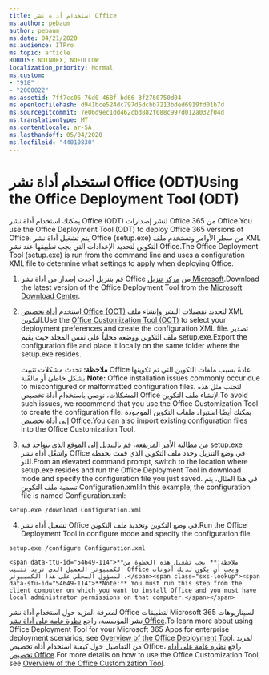 ```yaml
---
title: استخدام أداة نشر Office
ms.author: pebaum
author: pebaum
ms.date: 04/21/2020
ms.audience: ITPro
ms.topic: article
ROBOTS: NOINDEX, NOFOLLOW
localization_priority: Normal
ms.custom:
- "918"
- "2000022"
ms.assetid: 7ff7cc06-76d0-468f-bd66-3f2760750d04
ms.openlocfilehash: d941bce524dc797d5dcbb7213bded6919fd01b7d
ms.sourcegitcommit: 7e06d9ec1dd462cbd882f088c997d012a032f04d
ms.translationtype: MT
ms.contentlocale: ar-SA
ms.lasthandoff: 05/04/2020
ms.locfileid: "44010830"
---
```

# <a name="using-the-office-deployment-tool-odt"></a><span data-ttu-id="54649-102">استخدام أداة نشر Office (ODT)</span><span class="sxs-lookup"><span data-stu-id="54649-102">Using the Office Deployment Tool (ODT)</span></span>

<span data-ttu-id="54649-103">يمكنك استخدام أداة نشر Office (ODT) لنشر إصدارات Office 365 من Office.</span><span class="sxs-lookup"><span data-stu-id="54649-103">You use the Office Deployment Tool (ODT) to deploy Office 365 versions of Office.</span></span> <span data-ttu-id="54649-104">يتم تشغيل أداة نشر Office (setup.exe) من سطر الأوامر وتستخدم ملف XML التكوين لتحديد الإعدادات التي يجب تطبيقها عند نشر Office.</span><span class="sxs-lookup"><span data-stu-id="54649-104">The Office Deployment Tool (setup.exe) is run from the command line and uses a configuration XML file to determine what settings to apply when deploying Office.</span></span>
  
1. <span data-ttu-id="54649-105">قم بتنزيل أحدث إصدار من أداة نشر Office من [مركز تنزيل Microsoft](https://go.microsoft.com/fwlink/p/?LinkID=626065).</span><span class="sxs-lookup"><span data-stu-id="54649-105">Download the latest version of the Office Deployment Tool from the [Microsoft Download Center](https://go.microsoft.com/fwlink/p/?LinkID=626065).</span></span>

2. <span data-ttu-id="54649-106">استخدم [أداة تخصيص Office (OCT)](https://config.office.com) لتحديد تفضيلات النشر وإنشاء ملف XML التكوين.</span><span class="sxs-lookup"><span data-stu-id="54649-106">Use the [Office Customization Tool (OCT)](https://config.office.com) to select your deployment preferences and create the configuration XML file.</span></span> <span data-ttu-id="54649-107">تصدير ملف التكوين ووضعه محلياً على نفس المجلد حيث يقيم setup.exe.</span><span class="sxs-lookup"><span data-stu-id="54649-107">Export the configuration file and place it locally on the same folder where the setup.exe resides.</span></span>

    <span data-ttu-id="54649-108">**ملاحظة:** تحدث مشكلات تثبيت Office عادةً بسبب ملفات التكوين التي تم تكوينها بشكل خاطئ أو مالفّنة.</span><span class="sxs-lookup"><span data-stu-id="54649-108">**Note:** Office installation issues commonly occur due to misconfigured or malformatted configuration files.</span></span> <span data-ttu-id="54649-109">لتجنب مثل هذه المشكلات، نوصي باستخدام أداة تخصيص Office لإنشاء ملف التكوين.</span><span class="sxs-lookup"><span data-stu-id="54649-109">To avoid such issues, we recommend that you use the Office Customization Tool to create the configuration file.</span></span> <span data-ttu-id="54649-110">يمكنك أيضًا استيراد ملفات التكوين الموجودة إلى أداة تخصيص Office.</span><span class="sxs-lookup"><span data-stu-id="54649-110">You can also import existing configuration files into the Office Customization Tool.</span></span>

3. <span data-ttu-id="54649-111">من مطالبة الأمر المرتفعة، قم بالتبديل إلى الموقع الذي يتواجد فيه setup.exe واشغّل أداة نشر Office في وضع التنزيل وحدد ملف التكوين الذي قمت بحفظه للتو.</span><span class="sxs-lookup"><span data-stu-id="54649-111">From an elevated command prompt, switch to the location where setup.exe resides and run the Office Deployment Tool in download mode and specify the configuration file you just saved.</span></span> <span data-ttu-id="54649-112">في هذا المثال، يتم تسمية ملف التكوين Configuration.xml:</span><span class="sxs-lookup"><span data-stu-id="54649-112">In this example, the configuration file is named Configuration.xml:</span></span>
    
  ```
  setup.exe /download Configuration.xml  
  ```

4. <span data-ttu-id="54649-113">تشغيل أداة نشر Office في وضع التكوين وتحديد ملف التكوين.</span><span class="sxs-lookup"><span data-stu-id="54649-113">Run the Office Deployment Tool in configure mode and specify the configuration file.</span></span>
    
  ```
  setup.exe /configure Configuration.xml
  ```

    <span data-ttu-id="54649-114">**ملاحظة:** يجب تشغيل هذه الخطوة من الكمبيوتر العميل الذي تريد تثبيت Office ويجب أن يكون لديك أذونات المسؤول المحلي على هذا الكمبيوتر.</span><span class="sxs-lookup"><span data-stu-id="54649-114">**Note:** You must run this step from the client computer on which you want to install Office and you must have local administrator permissions on that computer.</span></span>

<span data-ttu-id="54649-115">لمعرفة المزيد حول استخدام أداة نشر Office لتطبيقات Microsoft 365 لسيناريوهات نشر المؤسسة، راجع [نظرة عامة على أداة نشر Office](https://docs.microsoft.com/deployoffice/overview-office-deployment-tool).</span><span class="sxs-lookup"><span data-stu-id="54649-115">To learn more about using Office Deployment Tool for your Microsoft 365 Apps for enterprise deployment scenarios, see [Overview of the Office Deployment Tool](https://docs.microsoft.com/deployoffice/overview-office-deployment-tool).</span></span> <span data-ttu-id="54649-116">لمزيد من التفاصيل حول كيفية استخدام أداة تخصيص Office، راجع [نظرة عامة على أداة تخصيص Office](https://docs.microsoft.com/DeployOffice/overview-of-the-office-customization-tool-for-click-to-run).</span><span class="sxs-lookup"><span data-stu-id="54649-116">For more details on how to use the Office Customization Tool, see [Overview of the Office Customization Tool](https://docs.microsoft.com/DeployOffice/overview-of-the-office-customization-tool-for-click-to-run).</span></span>
